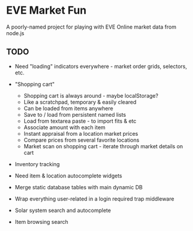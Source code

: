 # EVE Market Fun

A poorly-named project for playing with EVE Online market data from node.js

## TODO

* Need "loading" indicators everywhere - market order grids, selectors, etc.

* "Shopping cart"
    * Shopping cart is always around - maybe localStorage?
    * Like a scratchpad, temporary & easily cleared
    * Can be loaded from items anywhere
    * Save to / load from persistent named lists
    * Load from textarea paste - to import fits & etc
    * Associate amount with each item
    * Instant appraisal from a location market prices
    * Compare prices from several favorite locations
    * Market scan on shopping cart - iterate through market details on cart

* Inventory tracking

* Need item & location autocomplete widgets

* Merge static database tables with main dynamic DB

* Wrap everything user-related in a login required trap middleware

* Solar system search and autocomplete

* Item browsing search

